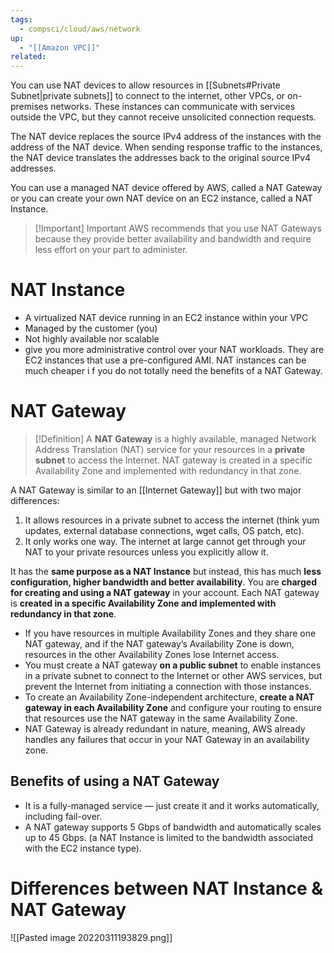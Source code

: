 ```yaml
---
tags:
  - compsci/cloud/aws/network
up:
  - "[[Amazon VPC]]"
related:
---
```

You can use NAT devices to allow resources in [[Subnets#Private Subnet|private subnets]] to connect to the internet, other VPCs, or on-premises networks. These instances can communicate with services outside the VPC, but they cannot receive unsolicited connection requests.

The NAT device replaces the source IPv4 address of the instances with the address of the NAT device. When sending response traffic to the instances, the NAT device translates the addresses back to the original source IPv4 addresses.

You can use a managed NAT device offered by AWS, called a NAT Gateway or you can create your own NAT device on an EC2 instance, called a NAT Instance. 


> [!Important] Important
> AWS recommends that you use NAT Gateways because they provide better availability and bandwidth and require less effort on your part to administer.

# NAT Instance

- A virtualized NAT device running in an EC2 instance within your VPC
- Managed by the customer (you)
- Not highly available nor scalable
- give you more administrative control over your NAT workloads. They are EC2 instances that use a pre-configured AMI. NAT instances can be much cheaper i f you do not totally need the benefits of a NAT Gateway.

# NAT Gateway

>[!Definition]
A **NAT Gateway** is a highly available, managed Network Address Translation (NAT) service for your resources in a **private subnet** to access the Internet. NAT gateway is created in a specific Availability Zone and implemented with redundancy in that zone.


A NAT Gateway is similar to an [[Internet Gateway]] but with two major differences:

1. It allows resources in a private subnet to access the internet (think yum updates, external database connections, wget calls, OS patch, etc).
2. It only works one way. The internet at large cannot get through your NAT to your private resources unless you explicitly allow it.

It has the **same purpose as a NAT Instance** but instead, this has much **less configuration, higher bandwidth and better availability**. You are **charged for creating and using a NAT gateway** in your account. Each NAT gateway is **created in a specific Availability Zone and implemented with redundancy in that zone**.

- If you have resources in multiple Availability Zones and they share one NAT gateway, and if the NAT gateway’s Availability Zone is down, resources in the other Availability Zones lose Internet access.
- You must create a NAT gateway **on a public subnet** to enable instances in a private subnet to connect to the Internet or other AWS services, but prevent the Internet from initiating a connection with those instances.
- To create an Availability Zone-independent architecture, **create a NAT gateway in each Availability Zone** and configure your routing to ensure that resources use the NAT gateway in the same Availability Zone.
- NAT Gateway is already redundant in nature, meaning, AWS already handles any failures that occur in your NAT Gateway in an availability zone.

## Benefits of using a NAT Gateway

- It is a fully-managed service — just create it and it works automatically, including fail-over.
- A NAT gateway supports 5 Gbps of bandwidth and automatically scales up to 45 Gbps. (a NAT Instance is limited to the bandwidth associated with the EC2 instance type).

# Differences between NAT Instance & NAT Gateway

![[Pasted image 20220311193829.png]]